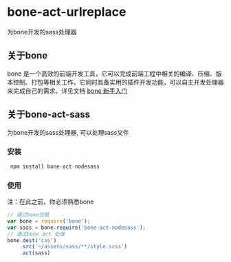# bone-act-urlreplace
为bone开发的sass处理器

## 关于bone
bone 是一个高效的前端开发工具，它可以完成前端工程中相关的编译、压缩、版本控制、打包等相关工作，它同时具备实用的插件开发功能，可以自主开发处理器来完成自己的需求。详见文档 [bone 新手入门](http://wyicwx.github.io/bone/docs/get_started.html)

## 关于bone-act-sass
为bone开发的sass处理器, 可以处理sass文件

### 安装
```javascript
 npm install bone-act-nodesass
```

### 使用
注：在此之前，你必须熟悉bone
```javascript
// 通过bone加载
var bone = require('bone');
var sass = bone.require('bone-act-nodesass');
// 通过bone act 处理
bone.dest('css')
    .src('~/assets/sass/**/style.scss')
    .act(sass)
```
